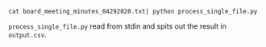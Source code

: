 `cat board_meeting_minutes_04292020.txt| python process_single_file.py`


`process_single_file.py` read from stdin and spits out the result in `output.csv`.